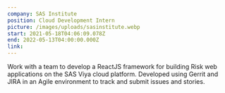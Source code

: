 ```yaml
---
company: SAS Institute
position: Cloud Development Intern
picture: /images/uploads/sasinstitute.webp
start: 2021-05-18T04:06:09.078Z
end: 2022-05-13T04:00:00.000Z
link:
---
```

Work with a team to develop a ReactJS framework for building Risk web applications on the SAS Viya cloud platform. Developed using Gerrit and JIRA in an Agile environment to track and submit issues and stories.